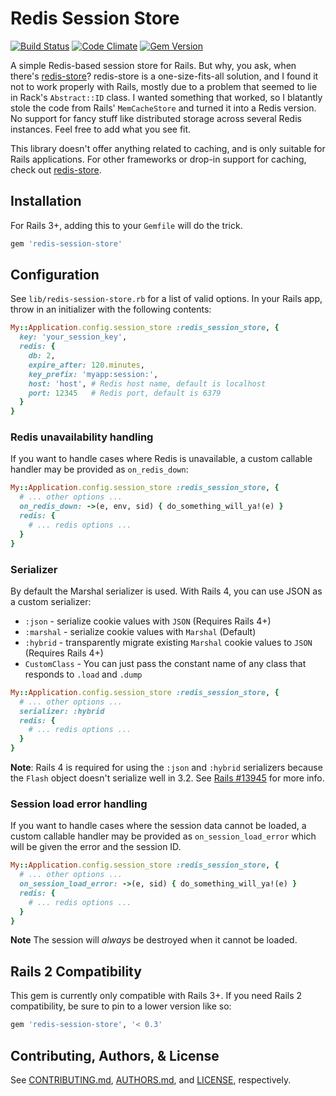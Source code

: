 Redis Session Store
===================

[![Build Status](https://travis-ci.org/roidrage/redis-session-store.png?branch=master)](https://travis-ci.org/roidrage/redis-session-store)
[![Code Climate](https://codeclimate.com/github/roidrage/redis-session-store.png)](https://codeclimate.com/github/roidrage/redis-session-store)
[![Gem Version](https://badge.fury.io/rb/redis-session-store.png)](http://badge.fury.io/rb/redis-session-store)

A simple Redis-based session store for Rails.  But why, you ask,
when there's [redis-store](http://github.com/jodosha/redis-store/)?
redis-store is a one-size-fits-all solution, and I found it not to work
properly with Rails, mostly due to a problem that seemed to lie in
Rack's `Abstract::ID` class. I wanted something that worked, so I
blatantly stole the code from Rails' `MemCacheStore` and turned it
into a Redis version. No support for fancy stuff like distributed
storage across several Redis instances. Feel free to add what you
see fit.

This library doesn't offer anything related to caching, and is
only suitable for Rails applications. For other frameworks or
drop-in support for caching, check out
[redis-store](http://github.com/jodosha/redis-store/).

Installation
------------

For Rails 3+, adding this to your `Gemfile` will do the trick.

``` ruby
gem 'redis-session-store'
```

Configuration
-------------

See `lib/redis-session-store.rb` for a list of valid options.
In your Rails app, throw in an initializer with the following contents:

``` ruby
My::Application.config.session_store :redis_session_store, {
  key: 'your_session_key',
  redis: {
    db: 2,
    expire_after: 120.minutes,
    key_prefix: 'myapp:session:',
    host: 'host', # Redis host name, default is localhost
    port: 12345   # Redis port, default is 6379
  }
}
```

### Redis unavailability handling

If you want to handle cases where Redis is unavailable, a custom
callable handler may be provided as `on_redis_down`:

``` ruby
My::Application.config.session_store :redis_session_store, {
  # ... other options ...
  on_redis_down: ->(e, env, sid) { do_something_will_ya!(e) }
  redis: {
    # ... redis options ...
  }
}
```

### Serializer

By default the Marshal serializer is used. With Rails 4, you can use JSON as a
custom serializer:

* `:json` - serialize cookie values with `JSON` (Requires Rails 4+)
* `:marshal` - serialize cookie values with `Marshal` (Default)
* `:hybrid` - transparently migrate existing `Marshal` cookie values to `JSON` (Requires Rails 4+)
* `CustomClass` - You can just pass the constant name of any class that responds to `.load` and `.dump`

``` ruby
My::Application.config.session_store :redis_session_store, {
  # ... other options ...
  serializer: :hybrid
  redis: {
    # ... redis options ...
  }
}
```

**Note**: Rails 4 is required for using the `:json` and `:hybrid` serializers
because the `Flash` object doesn't serialize well in 3.2. See [Rails #13945](https://github.com/rails/rails/pull/13945) for more info.

### Session load error handling

If you want to handle cases where the session data cannot be loaded, a
custom callable handler may be provided as `on_session_load_error` which
will be given the error and the session ID.

``` ruby
My::Application.config.session_store :redis_session_store, {
  # ... other options ...
  on_session_load_error: ->(e, sid) { do_something_will_ya!(e) }
  redis: {
    # ... redis options ...
  }
}
```

**Note** The session will *always* be destroyed when it cannot be loaded.

Rails 2 Compatibility
---------------------

This gem is currently only compatible with Rails 3+.  If you need
Rails 2 compatibility, be sure to pin to a lower version like so:

``` ruby
gem 'redis-session-store', '< 0.3'
```
Contributing, Authors, & License
--------------------------------

See [CONTRIBUTING.md](CONTRIBUTING.md), [AUTHORS.md](AUTHORS.md), and
[LICENSE](LICENSE), respectively.
